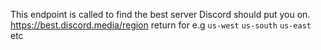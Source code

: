 This endpoint is called to find the best server Discord should put you on.
https://best.discord.media/region
return for e.g 
``us-west``
``us-south``
``us-east`` etc

